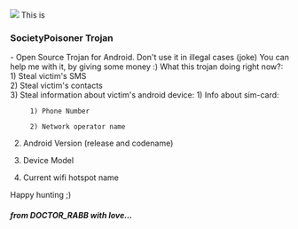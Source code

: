 <img src="http://updato.com/wp-content/uploads/2016/05/Android-Malware-.jpg">
This is <h3>SocietyPoisoner Trojan</h3> - Open Source Trojan for Android.
Don't use it in illegal cases (joke)
You can help me with it, by giving some money :)
What this trojan doing right now?:
<br>1) Steal victim's SMS
<br>2) Steal victim's contacts
<br>3) Steal information about victim's android device:
  1) Info about sim-card:

         1) Phone Number

         2) Network operator name

  2) Android Version (release and codename)

  3) Device Model

  4) Current wifi hotspot name

Happy hunting ;)



<h5>from DOCTOR_RABB with love...</h5>
